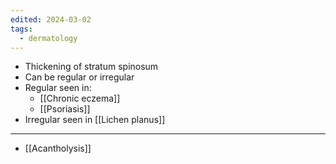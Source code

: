 ```yaml
---
edited: 2024-03-02
tags:
  - dermatology
---
```

- Thickening of stratum spinosum
- Can be regular or irregular
- Regular seen in:
	- [[Chronic eczema]]
	- [[Psoriasis]]
- Irregular seen in [[Lichen planus]] 

---
- [[Acantholysis]] 